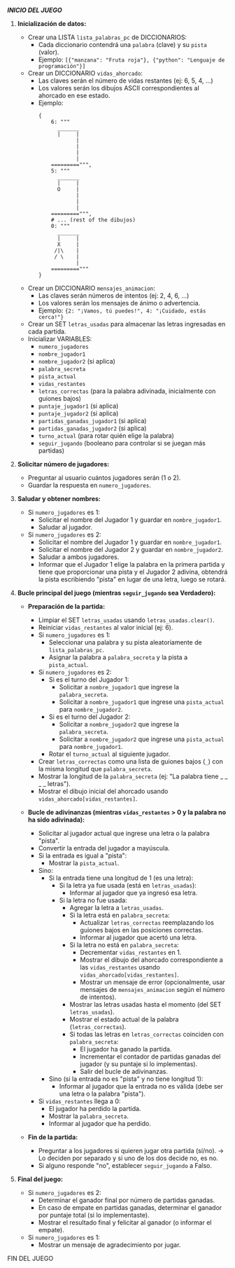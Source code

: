 ***INICIO DEL JUEGO***

1.  **Inicialización de datos:**
    * Crear una LISTA `lista_palabras_pc` de DICCIONARIOS:
        * Cada diccionario contendrá una `palabra` (clave) y su `pista` (valor).
        * Ejemplo: `[{"manzana": "Fruta roja"}, {"python": "Lenguaje de programación"}]`
    * Crear un DICCIONARIO `vidas_ahorcado`:
        * Las claves serán el número de vidas restantes (ej: 6, 5, 4, ...)
        * Los valores serán los dibujos ASCII correspondientes al ahorcado en ese estado.
        * Ejemplo:
          ```
          {
              6: """
                _______
                |     |
                      |
                      |
                      |
                      |
              =========""",
              5: """
                _______
                |     |
                O     |
                      |
                      |
                      |
              =========""",
              # ... (rest of the dibujos)
              0: """
                _______
                |     |
                X     |
               /|\    |
               / \    |
                      |
              ========="""
          }
          ```
    * Crear un DICCIONARIO `mensajes_animacion`:
        * Las claves serán números de intentos (ej: 2, 4, 6, ...)
        * Los valores serán los mensajes de ánimo o advertencia.
        * Ejemplo: `{2: "¡Vamos, tú puedes!", 4: "¡Cuidado, estás cerca!"}`
    * Crear un SET `letras_usadas` para almacenar las letras ingresadas en cada partida.
    * Inicializar VARIABLES:
        * `numero_jugadores`
        * `nombre_jugador1`
        * `nombre_jugador2` (si aplica)
        * `palabra_secreta`
        * `pista_actual`
        * `vidas_restantes`
        * `letras_correctas` (para la palabra adivinada, inicialmente con guiones bajos)
        * `puntaje_jugador1` (si aplica)
        * `puntaje_jugador2` (si aplica)
        * `partidas_ganadas_jugador1` (si aplica)
        * `partidas_ganadas_jugador2` (si aplica)
        * `turno_actual` (para rotar quién elige la palabra)
        * `seguir_jugando` (booleano para controlar si se juegan más partidas)

2.  **Solicitar número de jugadores:**
    * Preguntar al usuario cuántos jugadores serán (1 o 2).
    * Guardar la respuesta en `numero_jugadores`.

3.  **Saludar y obtener nombres:**
    * Si `numero_jugadores` es 1:
        * Solicitar el nombre del Jugador 1 y guardar en `nombre_jugador1`.
        * Saludar al jugador.
    * Si `numero_jugadores` es 2:
        * Solicitar el nombre del Jugador 1 y guardar en `nombre_jugador1`.
        * Solicitar el nombre del Jugador 2 y guardar en `nombre_jugador2`.
        * Saludar a ambos jugadores.
        * Informar que el Jugador 1 elige la palabra en la primera partida y tiene que proporcionar una pista y el Jugador 2 adivina, obtendrá la pista escribiendo "pista" en lugar de una letra, luego se rotará.


4.  **Bucle principal del juego (mientras `seguir_jugando` sea Verdadero):**
    * **Preparación de la partida:**
        * Limpiar el SET `letras_usadas` usando `letras_usadas.clear()`.
        * Reiniciar `vidas_restantes` al valor inicial (ej: 6).
        * Si `numero_jugadores` es 1:
            * Seleccionar una palabra y su pista aleatoriamente de `lista_palabras_pc`.
            * Asignar la palabra a `palabra_secreta` y la pista a `pista_actual`.
        * Si `numero_jugadores` es 2:
            * Si es el turno del Jugador 1:
                * Solicitar a `nombre_jugador1` que ingrese la `palabra_secreta`.
                * Solicitar a `nombre_jugador1` que ingrese una `pista_actual` para `nombre_jugador2`.
            * Si es el turno del Jugador 2:
                * Solicitar a `nombre_jugador2` que ingrese la `palabra_secreta`.
                * Solicitar a `nombre_jugador2` que ingrese una `pista_actual` para `nombre_jugador1`.
            * Rotar el `turno_actual` al siguiente jugador.
        * Crear `letras_correctas` como una lista de guiones bajos (`_`) con la misma longitud que `palabra_secreta`.
        * Mostrar la longitud de la `palabra_secreta` (ej: "La palabra tiene _ _ _ _ letras").
        * Mostrar el dibujo inicial del ahorcado usando `vidas_ahorcado[vidas_restantes]`.

    * **Bucle de adivinanzas (mientras `vidas_restantes` > 0 y la palabra no ha sido adivinada):**
        * Solicitar al jugador actual que ingrese una letra o la palabra "pista".
        * Convertir la entrada del jugador a mayúscula.
        * Si la entrada es igual a "pista":
            * Mostrar la `pista_actual`.
        * Sino:
            * Si la entrada tiene una longitud de 1 (es una letra):
                * Si la letra ya fue usada (está en `letras_usadas`):
                    * Informar al jugador que ya ingresó esa letra.
                * Si la letra no fue usada:
                    * Agregar la letra a `letras_usadas`.
                    * Si la letra está en `palabra_secreta`:
                        * Actualizar `letras_correctas` reemplazando los guiones bajos en las posiciones correctas.
                        * Informar al jugador que acertó una letra.
                    * Si la letra no está en `palabra_secreta`:
                        * Decrementar `vidas_restantes` en 1.
                        * Mostrar el dibujo del ahorcado correspondiente a las `vidas_restantes` usando `vidas_ahorcado[vidas_restantes]`.
                        * Mostrar un mensaje de error (opcionalmente, usar mensajes de `mensajes_animacion` según el número de intentos).
                    * Mostrar las letras usadas hasta el momento (del SET `letras_usadas`).
                    * Mostrar el estado actual de la palabra (`letras_correctas`).
                    * Si todas las letras en `letras_correctas` coinciden con `palabra_secreta`:
                        * El jugador ha ganado la partida.
                        * Incrementar el contador de partidas ganadas del jugador (y su puntaje si lo implementas).
                        * Salir del bucle de adivinanzas.
            * Sino (si la entrada no es "pista" y no tiene longitud 1):
                * Informar al jugador que la entrada no es válida (debe ser una letra o la palabra "pista").
        * Si `vidas_restantes` llega a 0:
            * El jugador ha perdido la partida.
            * Mostrar la `palabra_secreta`.
            * Informar al jugador que ha perdido.

    * **Fin de la partida:**
        * Preguntar a los jugadores si quieren jugar otra partida (sí/no). -> Lo deciden por separado y si uno de los  dos decide no, es no.
        * Si alguno responde "no", establecer `seguir_jugando` a Falso.

5.  **Final del juego:**
    * Si `numero_jugadores` es 2:
        * Determinar el ganador final por número de partidas ganadas.
        * En caso de empate en partidas ganadas, determinar el ganador por puntaje total (si lo implementaste).
        * Mostrar el resultado final y felicitar al ganador (o informar el empate).
    * Si `numero_jugadores` es 1:
        * Mostrar un mensaje de agradecimiento por jugar.

FIN DEL JUEGO